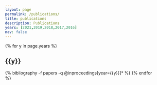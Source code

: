 ```yaml
---
layout: page
permalink: /publications/
title: publications
description: Publications
years: [2021,2019,2018,2017,2016]
nav: false
---
```


<div class="publications">

{% for y in page.years %}
  <h2 class="year">{{y}}</h2>
  {% bibliography -f papers -q @inproceedings[year={{y}}]* %}
{% endfor %}

</div>
